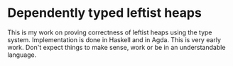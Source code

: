 Dependently typed leftist heaps
===============================

This is my work on proving correctness of leftist heaps using the type system.
Implementation is done in Haskell and in Agda. This is very early work. Don't
expect things to make sense, work or be in an understandable language.
